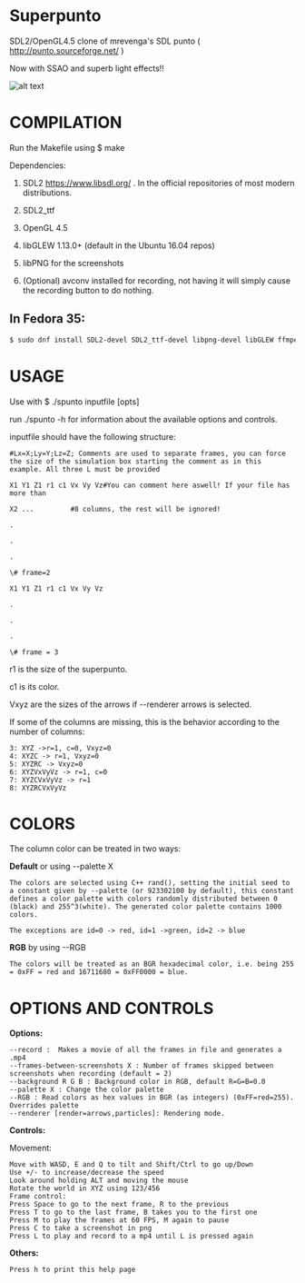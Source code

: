 # Superpunto
SDL2/OpenGL4.5 clone of mrevenga's SDL punto ( http://punto.sourceforge.net/ )

Now with SSAO and superb light effects!!

![alt text](screenshots/shot_0.png "")

# COMPILATION
Run the Makefile using $ make


Dependencies:

1. SDL2 https://www.libsdl.org/ . In the official repositories of most modern distributions.

2. SDL2_ttf

3. OpenGL 4.5

4. libGLEW 1.13.0+ (default in the Ubuntu 16.04 repos)

5. libPNG for the screenshots

6. (Optional) avconv installed for recording, not having it will simply cause the recording button to do nothing.

## In Fedora 35:

```bash 
$ sudo dnf install SDL2-devel SDL2_ttf-devel libpng-devel libGLEW ffmpeg glew-devel
```

# USAGE
Use with $ ./spunto inputfile [opts]

run ./spunto -h for information about the available options and controls.


inputfile should have the following structure:

	#Lx=X;Ly=Y;Lz=Z; Comments are used to separate frames, you can force the size of the simulation box starting the comment as in this example. All three L must be provided

	X1 Y1 Z1 r1 c1 Vx Vy Vz#You can comment here aswell! If your file has more than
	
	X2 ...         #8 columns, the rest will be ignored!

	.

	.

	.

	\# frame=2

	X1 Y1 Z1 r1 c1 Vx Vy Vz

	.

	.

	.

	\# frame = 3

r1 is the size of the superpunto.

c1 is its color.

Vxyz are the sizes of the arrows if --renderer arrows is selected.

If some of the columns are missing, this is the behavior according to the number of columns:

	3: XYZ ->r=1, c=0, Vxyz=0
	4: XYZC -> r=1, Vxyz=0
	5: XYZRC -> Vxyz=0
	6: XYZVxVyVz -> r=1, c=0
	7: XYZCVxVyVz -> r=1
	8: XYZRCVxVyVz

# COLORS

The column color can be treated in two ways:

**Default** or using --palette X

	The colors are selected using C++ rand(), setting the initial seed to a constant given by --palette (or 923302100 by default), this constant defines a color palette with colors randomly distributed between 0 (black) and 255^3(white). The generated color palette contains 1000 colors.

	The exceptions are id=0 -> red, id=1 ->green, id=2 -> blue


**RGB** by using --RGB

	The colors will be treated as an BGR hexadecimal color, i.e. being 255 = 0xFF = red and 16711680 = 0xFF0000 = blue.



# OPTIONS AND CONTROLS

**Options:**

	--record :  Makes a movie of all the frames in file and generates a .mp4
	--frames-between-screenshots X : Number of frames skipped between screenshots when recording (default = 2)
	--background R G B : Background color in RGB, default R=G=B=0.0
	--palette X : Change the color palette
	--RGB : Read colors as hex values in BGR (as integers) (0xFF=red=255). Overrides palette
	--renderer [render=arrows,particles]: Rendering mode.
	
**Controls:**
	
Movement:
	
	Move with WASD, E and Q to tilt and Shift/Ctrl to go up/Down
	Use +/- to increase/decrease the speed
	Look around holding ALT and moving the mouse
	Rotate the world in XYZ using 123/456
	Frame control:
	Press Space to go to the next frame, R to the previous
	Press T to go to the last frame, B takes you to the first one
	Press M to play the frames at 60 FPS, M again to pause
	Press C to take a screenshot in png
	Press L to play and record to a mp4 until L is pressed again
	
**Others:**

	Press h to print this help page
	


